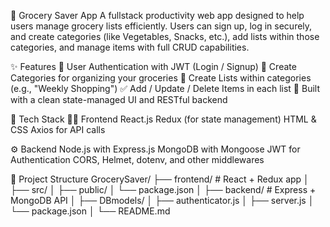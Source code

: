 🛒 Grocery Saver App
A fullstack productivity web app designed to help users manage grocery lists efficiently. Users can sign up, log in securely, and create categories (like Vegetables, Snacks, etc.), add lists within those categories, and manage items with full CRUD capabilities.


✨ Features
🔐 User Authentication with JWT (Login / Signup)
📁 Create Categories for organizing your groceries
📝 Create Lists within categories (e.g., "Weekly Shopping")
✅ Add / Update / Delete Items in each list
🧠 Built with a clean state-managed UI and RESTful backend

🧱 Tech Stack
👨‍🎨 Frontend 
React.js
Redux (for state management)
HTML & CSS
Axios for API calls

⚙️ Backend
Node.js with Express.js
MongoDB with Mongoose
JWT for Authentication
CORS, Helmet, dotenv, and other middlewares


📁 Project Structure
GrocerySaver/
├── frontend/        # React + Redux app
│   ├── src/
│   ├── public/
│   └── package.json
│
├── backend/         # Express + MongoDB API
│   ├── DBmodels/
│   ├── authenticator.js
│   ├── server.js
│   └── package.json
│
└── README.md
